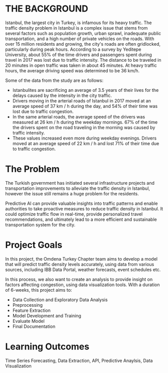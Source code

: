 # THE BACKGROUND

Istanbul, the largest city in Turkey, is infamous for its heavy traffic. The traffic density problem in Istanbul is a complex issue that stems from several factors such as population growth, urban sprawl, inadequate public transportation, and a high number of private vehicles on the roads. With over 15 million residents and growing, the city's roads are often gridlocked, particularly during peak hours.
According to a survey by Yeditepe University, about 55% of the time drivers and passengers spent during travel in 2017 was lost due to traffic intensity. The distance to be traveled in 20 minutes in open traffic was taken in about 45 minutes. At heavy traffic hours, the average driving speed was determined to be 36 km/h.

Some of the data from the study are as follows:

* Istanbulites are sacrificing an average of 3.5 years of their lives for the delays caused by the intensity in the city traffic.
* Drivers moving in the arterial roads of Istanbul in 2017 moved at an average speed of 37 km / h during the day, and 54% of their time was lost due to traffic congestion.
* In the same arterial roads, the average speed of the drivers was measured at 26 km / h during the weekday mornings. 67% of the time the drivers spent on the road traveling in the morning was caused by traffic intensity.
* These values ​​increased even more during weekday evenings. Drivers moved at an average speed of 22 km / h and lost 71% of their time due to traffic congestion.



# The Problem
The Turkish government has initiated several infrastructure projects and transportation improvements to alleviate the traffic density in Istanbul, however the issue still remains a huge problem for the residents.

Predictive AI can provide valuable insights into traffic patterns and enable authorities to take proactive measures to reduce traffic density in Istanbul. It could optimize traffic flow in real-time, provide personalized travel recommendations, and ultimately lead to a more efficient and sustainable transportation system for the city.



# Project Goals
In this project, the Omdena Turkey Chapter team aims to develop a model that will predict traffic density levels accurately, using data from various sources, including IBB Data Portal, weather forecasts, event schedules etc.

In this process, we also want to create an analysis to provide insight on factors affecting congestion, using data visualization tools.
With a duration of 6-weeks, this project aims to:


* Data Collection and Exploratory Data Analysis
* Preprocessing
* Feature Extraction
* Model Development and Training
* Evaluate Model
* Final Documentation


# Learning Outcomes
Time Series Forecasting, Data Extraction, API, Predictive Anaylsis, Data Visualization
